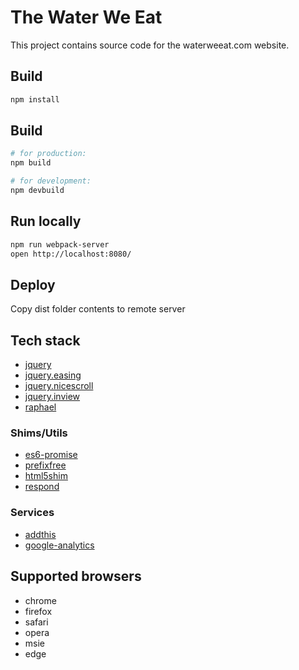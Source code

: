 # The Water We Eat

This project contains source code for the waterweeat.com website.

## Build

```sh
npm install
```

## Build

```sh
# for production:
npm build

# for development:
npm devbuild
```

## Run locally

```sh
npm run webpack-server
open http://localhost:8080/
```

## Deploy

Copy dist folder contents to remote server

## Tech stack

- [jquery](https://github.com/jquery/jquery)
- [jquery.easing](https://github.com/gdsmith/jquery.easing)
- [jquery.nicescroll](https://github.com/inuyaksa/jquery.nicescroll)
- [jquery.inview](https://github.com/protonet/jquery.inview)
- [raphael](https://github.com/DmitryBaranovskiy/raphael)

### Shims/Utils

- [es6-promise](https://github.com/stefanpenner/es6-promise)
- [prefixfree](https://github.com/LeaVerou/prefixfree)
- [html5shim](https://github.com/jonathantneal/html5shim)
- [respond](https://github.com/scottjehl/Respond)

### Services

- [addthis](http://www.addthis.com/)
- [google-analytics](https://analytics.google.com/)

## Supported browsers
- chrome
- firefox
- safari
- opera
- msie
- edge
